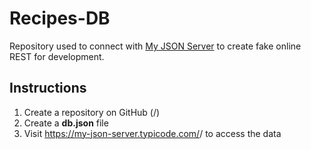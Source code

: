 # Recipes-DB

Repository used to connect with [My JSON Server](https://my-json-server.typicode.com) to create fake online REST for development.

## Instructions

1. Create a repository on GitHub (<your-username>/<your-repo>)
2. Create a __db.json__ file
3. Visit https://my-json-server.typicode.com/<your-username>/<your-repo> to access the data